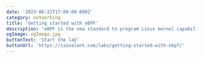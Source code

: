```yaml
---
date: '2023-06-21T17:00:00.000Z'
category: networking
title: 'Getting started with eBPF'
description: 'eBPF is the new standard to program Linux kernel capabilities in a safe and efficient manner without requiring to change kernel source code or loading kernel modules. It has enabled a new generation of high performance tooling.'
ogImage: ogImage.jpg
buttonText: 'Start the lab'
buttonUrl: 'https://isovalent.com/labs/getting-started-with-ebpf/'
---
```

